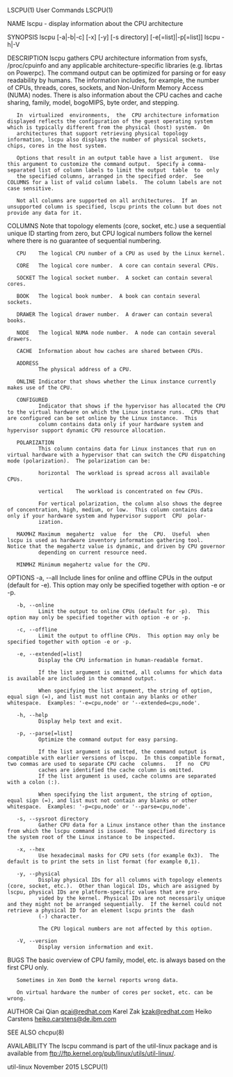 LSCPU(1)                                                                                        User Commands                                                                                        LSCPU(1)



NAME
       lscpu - display information about the CPU architecture

SYNOPSIS
       lscpu [-a|-b|-c] [-x] [-y] [-s directory] [-e[=list]|-p[=list]]
       lscpu -h|-V

DESCRIPTION
       lscpu gathers CPU architecture information from sysfs, /proc/cpuinfo and any applicable architecture-specific libraries (e.g. librtas on Powerpc).  The command output can be optimized for parsing or
       for easy readability by humans.  The information includes, for example, the number of CPUs, threads, cores, sockets, and Non-Uniform Memory Access (NUMA) nodes.  There is also information about  the
       CPU caches and cache sharing, family, model, bogoMIPS, byte order, and stepping.

       In  virtualized  environments,  the  CPU architecture information displayed reflects the configuration of the guest operating system which is typically different from the physical (host) system.  On
       architectures that support retrieving physical topology information, lscpu also displays the number of physical sockets, chips, cores in the host system.

       Options that result in an output table have a list argument.  Use this argument to customize the command output.  Specify a comma-separated list of column labels to limit the output  table  to  only
       the specified columns, arranged in the specified order.  See COLUMNS for a list of valid column labels.  The column labels are not case sensitive.

       Not all columns are supported on all architectures.  If an unsupported column is specified, lscpu prints the column but does not provide any data for it.


   COLUMNS
       Note that topology elements (core, socket, etc.) use a sequential unique ID starting from zero, but CPU logical numbers follow the kernel where there is no guarantee of sequential numbering.

       CPU    The logical CPU number of a CPU as used by the Linux kernel.

       CORE   The logical core number.  A core can contain several CPUs.

       SOCKET The logical socket number.  A socket can contain several cores.

       BOOK   The logical book number.  A book can contain several sockets.

       DRAWER The logical drawer number.  A drawer can contain several books.

       NODE   The logical NUMA node number.  A node can contain several drawers.

       CACHE  Information about how caches are shared between CPUs.

       ADDRESS
              The physical address of a CPU.

       ONLINE Indicator that shows whether the Linux instance currently makes use of the CPU.

       CONFIGURED
              Indicator that shows if the hypervisor has allocated the CPU to the virtual hardware on which the Linux instance runs.  CPUs that are configured can be set online by the Linux instance.  This
              column contains data only if your hardware system and hypervisor support dynamic CPU resource allocation.

       POLARIZATION
              This column contains data for Linux instances that run on virtual hardware with a hypervisor that can switch the CPU dispatching mode (polarization).  The polarization can be:

              horizontal  The workload is spread across all available CPUs.

              vertical    The workload is concentrated on few CPUs.

              For vertical polarization, the column also shows the degree of concentration, high, medium, or low.  This column contains data only if your hardware system and hypervisor support  CPU  polar-
              ization.

       MAXMHZ Maximum  megahertz  value  for  the  CPU.  Useful  when lscpu is used as hardware inventory information gathering tool.  Notice that the megahertz value is dynamic, and driven by CPU governor
              depending on current resource need.

       MINMHZ Minimum megahertz value for the CPU.

OPTIONS
       -a, --all
              Include lines for online and offline CPUs in the output (default for -e).  This option may only be specified together with option -e or -p.

       -b, --online
              Limit the output to online CPUs (default for -p).  This option may only be specified together with option -e or -p.

       -c, --offline
              Limit the output to offline CPUs.  This option may only be specified together with option -e or -p.

       -e, --extended[=list]
              Display the CPU information in human-readable format.

              If the list argument is omitted, all columns for which data is available are included in the command output.

              When specifying the list argument, the string of option, equal sign (=), and list must not contain any blanks or other whitespace.  Examples: '-e=cpu,node' or '--extended=cpu,node'.

       -h, --help
              Display help text and exit.

       -p, --parse[=list]
              Optimize the command output for easy parsing.

              If the list argument is omitted, the command output is compatible with earlier versions of lscpu.  In this compatible format, two commas are used to separate CPU cache  columns.   If  no  CPU
              caches are identified the cache column is omitted.
              If the list argument is used, cache columns are separated with a colon (:).

              When specifying the list argument, the string of option, equal sign (=), and list must not contain any blanks or other whitespace.  Examples: '-p=cpu,node' or '--parse=cpu,node'.

       -s, --sysroot directory
              Gather CPU data for a Linux instance other than the instance from which the lscpu command is issued.  The specified directory is the system root of the Linux instance to be inspected.

       -x, --hex
              Use hexadecimal masks for CPU sets (for example 0x3).  The default is to print the sets in list format (for example 0,1).

       -y, --physical
              Display physical IDs for all columns with topology elements (core, socket, etc.).  Other than logical IDs, which are assigned by lscpu, physical IDs are platform-specific values that are pro-
              vided by the kernel. Physical IDs are not necessarily unique and they might not be arranged sequentially.  If the kernel could not retrieve a physical ID for an element lscpu prints the  dash
              (-) character.

              The CPU logical numbers are not affected by this option.

       -V, --version
              Display version information and exit.

BUGS
       The basic overview of CPU family, model, etc. is always based on the first CPU only.

       Sometimes in Xen Dom0 the kernel reports wrong data.

       On virtual hardware the number of cores per socket, etc. can be wrong.

AUTHOR
       Cai Qian <qcai@redhat.com>
       Karel Zak <kzak@redhat.com>
       Heiko Carstens <heiko.carstens@de.ibm.com>

SEE ALSO
       chcpu(8)

AVAILABILITY
       The lscpu command is part of the util-linux package and is available from ftp://ftp.kernel.org/pub/linux/utils/util-linux/.



util-linux                                                                                      November 2015                                                                                        LSCPU(1)
